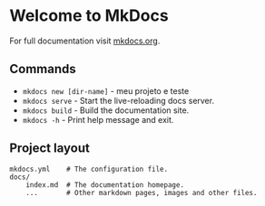 # Welcome to MkDocs

For full documentation visit [mkdocs.org](https://www.mkdocs.org).

## Commands

* `mkdocs new [dir-name]` - meu projeto e teste
* `mkdocs serve` - Start the live-reloading docs server.
* `mkdocs build` - Build the documentation site.
* `mkdocs -h` - Print help message and exit.

## Project layout

    mkdocs.yml    # The configuration file.
    docs/
        index.md  # The documentation homepage.
        ...       # Other markdown pages, images and other files.
